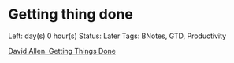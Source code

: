 # Getting thing done

Left:  day(s) 0 hour(s) 
Status: Later
Tags: BNotes, GTD, Productivity

[David Allen. Getting Things Done](David%20Alle%2072abc.md)